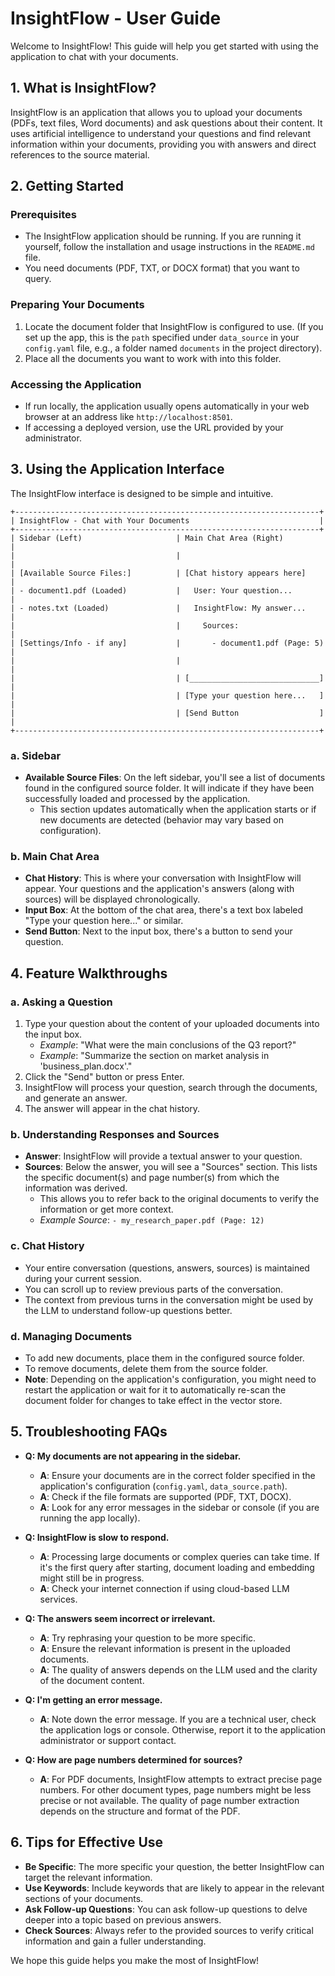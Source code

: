 # InsightFlow - User Guide

Welcome to InsightFlow! This guide will help you get started with using the application to chat with your documents.

## 1. What is InsightFlow?

InsightFlow is an application that allows you to upload your documents (PDFs, text files, Word documents) and ask questions about their content. It uses artificial intelligence to understand your questions and find relevant information within your documents, providing you with answers and direct references to the source material.

## 2. Getting Started

### Prerequisites

*   The InsightFlow application should be running. If you are running it yourself, follow the installation and usage instructions in the `README.md` file.
*   You need documents (PDF, TXT, or DOCX format) that you want to query.

### Preparing Your Documents

1.  Locate the document folder that InsightFlow is configured to use. (If you set up the app, this is the `path` specified under `data_source` in your `config.yaml` file, e.g., a folder named `documents` in the project directory).
2.  Place all the documents you want to work with into this folder.

### Accessing the Application

*   If run locally, the application usually opens automatically in your web browser at an address like `http://localhost:8501`.
*   If accessing a deployed version, use the URL provided by your administrator.

## 3. Using the Application Interface

The InsightFlow interface is designed to be simple and intuitive.

```
+--------------------------------------------------------------------+
| InsightFlow - Chat with Your Documents                             |
+--------------------------------------------------------------------+
| Sidebar (Left)                     | Main Chat Area (Right)          |
|                                    |                                 |
| [Available Source Files:]          | [Chat history appears here]     |
| - document1.pdf (Loaded)           |   User: Your question...        |
| - notes.txt (Loaded)               |   InsightFlow: My answer...     |
|                                    |     Sources:                    |
| [Settings/Info - if any]           |       - document1.pdf (Page: 5) |
|                                    |                                 |
|                                    | [_____________________________] |
|                                    | [Type your question here...   ] |
|                                    | [Send Button                  ] |
+--------------------------------------------------------------------+
```

### a. Sidebar

*   **Available Source Files**: On the left sidebar, you'll see a list of documents found in the configured source folder. It will indicate if they have been successfully loaded and processed by the application.
    *   This section updates automatically when the application starts or if new documents are detected (behavior may vary based on configuration).

### b. Main Chat Area

*   **Chat History**: This is where your conversation with InsightFlow will appear. Your questions and the application's answers (along with sources) will be displayed chronologically.
*   **Input Box**: At the bottom of the chat area, there's a text box labeled "Type your question here..." or similar.
*   **Send Button**: Next to the input box, there's a button to send your question.

## 4. Feature Walkthroughs

### a. Asking a Question

1.  Type your question about the content of your uploaded documents into the input box.
    *   _Example_: "What were the main conclusions of the Q3 report?"
    *   _Example_: "Summarize the section on market analysis in 'business_plan.docx'."
2.  Click the "Send" button or press Enter.
3.  InsightFlow will process your question, search through the documents, and generate an answer.
4.  The answer will appear in the chat history.

### b. Understanding Responses and Sources

*   **Answer**: InsightFlow will provide a textual answer to your question.
*   **Sources**: Below the answer, you will see a "Sources" section. This lists the specific document(s) and page number(s) from which the information was derived.
    *   This allows you to refer back to the original documents to verify the information or get more context.
    *   _Example Source_: `- my_research_paper.pdf (Page: 12)`

### c. Chat History

*   Your entire conversation (questions, answers, sources) is maintained during your current session.
*   You can scroll up to review previous parts of the conversation.
*   The context from previous turns in the conversation might be used by the LLM to understand follow-up questions better.

### d. Managing Documents

*   To add new documents, place them in the configured source folder.
*   To remove documents, delete them from the source folder.
*   **Note**: Depending on the application's configuration, you might need to restart the application or wait for it to automatically re-scan the document folder for changes to take effect in the vector store.

## 5. Troubleshooting FAQs

*   **Q: My documents are not appearing in the sidebar.**
    *   **A**: Ensure your documents are in the correct folder specified in the application's configuration (`config.yaml`, `data_source.path`).
    *   **A**: Check if the file formats are supported (PDF, TXT, DOCX).
    *   **A**: Look for any error messages in the sidebar or console (if you are running the app locally).

*   **Q: InsightFlow is slow to respond.**
    *   **A**: Processing large documents or complex queries can take time. If it's the first query after starting, document loading and embedding might still be in progress.
    *   **A**: Check your internet connection if using cloud-based LLM services.

*   **Q: The answers seem incorrect or irrelevant.**
    *   **A**: Try rephrasing your question to be more specific.
    *   **A**: Ensure the relevant information is present in the uploaded documents.
    *   **A**: The quality of answers depends on the LLM used and the clarity of the document content.

*   **Q: I'm getting an error message.**
    *   **A**: Note down the error message. If you are a technical user, check the application logs or console. Otherwise, report it to the application administrator or support contact.

*   **Q: How are page numbers determined for sources?**
    *   **A**: For PDF documents, InsightFlow attempts to extract precise page numbers. For other document types, page numbers might be less precise or not available. The quality of page number extraction depends on the structure and format of the PDF.

## 6. Tips for Effective Use

*   **Be Specific**: The more specific your question, the better InsightFlow can target the relevant information.
*   **Use Keywords**: Include keywords that are likely to appear in the relevant sections of your documents.
*   **Ask Follow-up Questions**: You can ask follow-up questions to delve deeper into a topic based on previous answers.
*   **Check Sources**: Always refer to the provided sources to verify critical information and gain a fuller understanding.

We hope this guide helps you make the most of InsightFlow!
